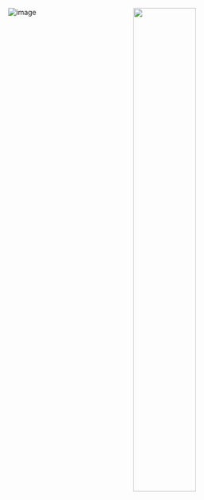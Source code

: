 ![image](https://media.geeksforgeeks.org/wp-content/cdn-uploads/Malloc-function-in-c.png)
<img align=right width=50% src = "https://media.geeksforgeeks.org/wp-content/cdn-uploads/Free-function-in-c.png" />
